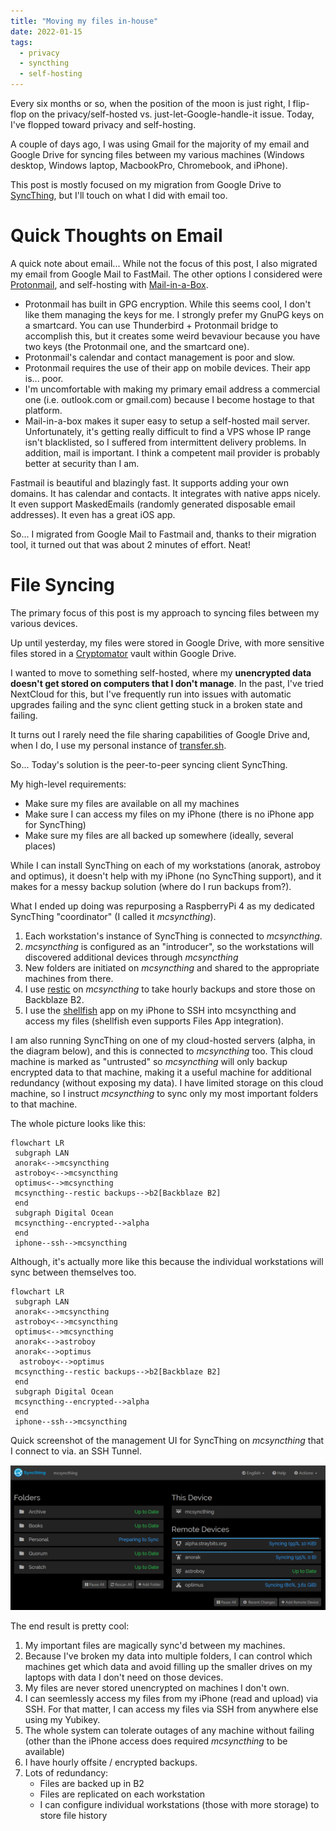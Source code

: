 ```yaml
---
title: "Moving my files in-house"
date: 2022-01-15
tags: 
  - privacy
  - syncthing
  - self-hosting
---
```


Every six months or so, when the position of the moon is just right, I flip-flop on the privacy/self-hosted vs. just-let-Google-handle-it issue.  Today, I've flopped toward privacy and self-hosting.

A couple of days ago, I was using Gmail for the majority of my email and Google Drive for syncing files between my various machines (Windows desktop, Windows laptop, MacbookPro, Chromebook, and iPhone).

This post is mostly focused on my migration from Google Drive to [SyncThing](https://www.syncthing.net), but I'll touch on what I did with email too.

# Quick Thoughts on Email

A quick note about email...  While not the focus of this post, I also migrated my email from Google Mail to FastMail.  The other options I considered were [Protonmail](https://www.protonmail.com), and self-hosting with [Mail-in-a-Box](https://https://mailinabox.email/).

* Protonmail has built in GPG encryption.  While this seems cool, I don't like them managing the keys for me.  I strongly prefer my GnuPG keys on a smartcard.  You can use Thunderbird + Protonmail bridge to accomplish this, but it creates some weird bevaviour because you have two keys (the Protonmail one, and the smartcard one).
* Protonmail's calendar and contact management is poor and slow.
* Protonmail requires the use of their app on mobile devices.  Their app is... poor.
* I'm uncomfortable with making my primary email address a commercial one (i.e. outlook.com or gmail.com) because I become hostage to that platform.
* Mail-in-a-box makes it super easy to setup a self-hosted mail server.  Unfortunately, it's getting really difficult to find a VPS whose IP range isn't blacklisted, so I suffered from intermittent delivery problems.  In addition, mail is important.  I think a competent mail provider is probably better at security than I am.

Fastmail is beautiful and blazingly fast.  It supports adding your own domains.  It has calendar and contacts.  It integrates with native apps nicely.  It even support MaskedEmails (randomly generated disposable email addresses).  It even has a great iOS app.

So... I migrated from Google Mail to Fastmail and, thanks to their migration tool, it turned out that was about 2 minutes of effort.  Neat!

# File Syncing

The primary focus of this post is my approach to syncing files between my various devices.

Up until yesterday, my files were stored in Google Drive, with more sensitive files stored in a [Cryptomator](https://cryptomator.org) vault within Google Drive. 

I wanted to move to something self-hosted, where my **unencrypted data doesn't get stored on computers that I don't manage**.  In the past, I've tried NextCloud for this, but I've frequently run into issues with automatic upgrades failing and the sync client getting stuck in a broken state and failing.

It turns out I rarely need the file sharing capabilities of Google Drive and, when I do, I use my personal instance of [transfer.sh](https://www.transfer.sh).

So... Today's solution is the peer-to-peer syncing client SyncThing.

<p>My high-level requirements:
<ul>
<li> Make sure my files are available on all my machines</li>
<li> Make sure I can access my files on my iPhone (there is no iPhone app for SyncThing)</li>
<li> Make sure my files are all backed up somewhere (ideally, several places)</li>
</ul>
</p>

While I can install SyncThing on each of my workstations (anorak, astroboy and optimus), it doesn't help with my iPhone (no SyncThing support), and it makes for a messy backup solution (where do I run backups from?).

What I ended up doing was repurposing a RaspberryPi 4 as my dedicated SyncThing "coordinator" (I called it *mcsyncthing*).

1. Each workstation's instance of SyncThing is connected to *mcsyncthing*.
2. *mcsyncthing* is configured as an "introducer", so the workstations will discovered additional devices through *mcsyncthing*
3. New folders are initiated on *mcsyncthing* and shared to the appropriate machines from there.
4. I use [restic](https://restic.net/) on *mcsyncthing* to take hourly backups and store those on Backblaze B2.
5. I use the [shellfish](https://shellfishapp.com/) app on my iPhone to SSH into mcsyncthing and access my files (shellfish even supports Files App integration).

I am also running SyncThing on one of my cloud-hosted servers (alpha, in the diagram below), and this is connected to *mcsyncthing* too.  This cloud machine is marked as "untrusted" so *mcsyncthing* will only backup encrypted data to that machine, making it a useful machine for additional redundancy (without exposing my data).  I have limited storage on this cloud machine, so I instruct *mcsyncthing* to sync only my most important folders to that machine.

The whole picture looks like this:

```mermaid
flowchart LR
 subgraph LAN
 anorak<-->mcsyncthing
 astroboy<-->mcsyncthing
 optimus<-->mcsyncthing
 mcsyncthing--restic backups-->b2[Backblaze B2]
 end 
 subgraph Digital Ocean
 mcsyncthing--encrypted-->alpha
 end
 iphone--ssh-->mcsyncthing
```

Although, it's actually more like this because the individual workstations will sync between themselves too.

```mermaid
flowchart LR
 subgraph LAN
 anorak<-->mcsyncthing
 astroboy<-->mcsyncthing
 optimus<-->mcsyncthing
 anorak<-->astroboy
 anorak<-->optimus
  astroboy<-->optimus
 mcsyncthing--restic backups-->b2[Backblaze B2]
 end 
 subgraph Digital Ocean
 mcsyncthing--encrypted-->alpha
 end
 iphone--ssh-->mcsyncthing
 ```

Quick screenshot of the management UI for SyncThing on *mcsyncthing* that I connect to via. an SSH Tunnel.
 
 ![](syncthing.png)

 The end result is pretty cool:
 
 1. My important files are magically sync'd between my machines.
 2. Because I've broken my data into multiple folders, I can control which machines get which data and avoid filling up the smaller drives on my laptops with data I don't need on those devices.
 3. My files are never stored unencrypted on machines I don't own.
 4. I can seemlessly access my files from my iPhone (read and upload) via SSH.  For that matter, I can access my files via SSH from anywhere else using my Yubikey.
 5. The whole system can tolerate outages of any machine without failing (other than the iPhone access does required *mcsyncthing* to be available)
 6. I have hourly offsite / encrypted backups.
 7. Lots of redundancy:
     * Files are backed up in B2
     * Files are replicated on each workstation
     * I can configure individual workstations (those with more storage) to store file history
